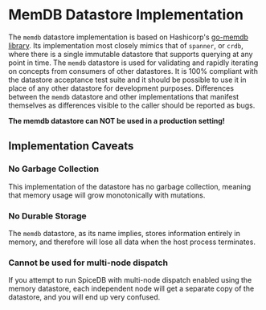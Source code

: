 # MemDB Datastore Implementation

The `memdb` datastore implementation is based on Hashicorp's [go-memdb library](https://github.com/hashicorp/go-memdb).
Its implementation most closely mimics that of `spanner`, or `crdb`, where there is a single immutable datastore that supports querying at any point in time.
The `memdb` datastore is used for validating and rapidly iterating on concepts from consumers of other datastores.
It is 100% compliant with the datastore acceptance test suite and it should be possible to use it in place of any other datastore for development purposes.
Differences between the `memdb` datastore and other implementations that manifest themselves as differences visible to the caller should be reported as bugs.

**The memdb datastore can NOT be used in a production setting!**

## Implementation Caveats

### No Garbage Collection

This implementation of the datastore has no garbage collection, meaning that memory usage will grow monotonically with mutations.

### No Durable Storage

The `memdb` datastore, as its name implies, stores information entirely in memory, and therefore will lose all data when the host process terminates.

### Cannot be used for multi-node dispatch

If you attempt to run SpiceDB with multi-node dispatch enabled using the memory datastore, each independent node will get a separate copy of the datastore, and you will end up very confused.
